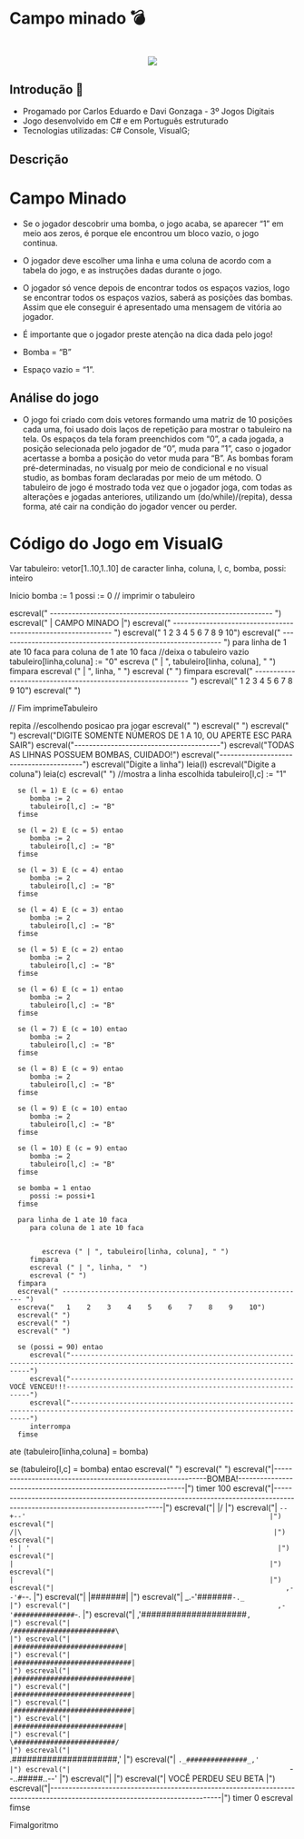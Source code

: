 # Campo minado 💣

<h1 align="center">
   <img src="/Campo-Minado-C#.gif">
</h1>

## Introdução 👾
* Progamado por Carlos Eduardo e Davi Gonzaga - 3º Jogos Digitais
* Jogo desenvolvido em C# e em Português estruturado
* Tecnologias utilizadas: C# Console, VisualG;

## Descrição

# Campo Minado

* Se o jogador descobrir uma bomba, o jogo acaba, se aparecer “1” em meio aos
zeros, é porque ele encontrou um bloco vazio, o jogo continua. 

* O jogador deve escolher uma linha e uma coluna de acordo com a tabela do jogo, e as instruções
dadas durante o jogo. 

* O jogador só vence depois de encontrar todos os espaços
vazios, logo se encontrar todos os espaços vazios, saberá as posições das
bombas. Assim que ele conseguir é apresentado uma mensagem de vitória ao
jogador.

* É importante que o jogador preste atenção na dica dada pelo jogo!

* Bomba = “B”
* Espaço vazio = “1”.

## Análise do jogo
* O jogo foi criado com dois vetores formando uma matriz de 10 posições cada
uma, foi usado dois laços de repetição para mostrar o tabuleiro na tela. Os
espaços da tela foram preenchidos com “0”, a cada jogada, a posição
selecionada pelo jogador de “0”, muda para ”1”, caso o jogador acertasse a
bomba a posição do vetor muda para “B”. As bombas foram pré-determinadas,
no visualg por meio de condicional e no visual studio, as bombas foram
declaradas por meio de um método. O tabuleiro de jogo é mostrado toda vez que
o jogador joga, com todas as alterações e jogadas anteriores, utilizando um
(do/while)/(repita), dessa forma, até cair na condição do jogador vencer ou
perder.

# Código do Jogo em VisualG

Var
   tabuleiro: vetor[1..10,1..10] de caracter
   linha, coluna, l, c, bomba, possi: inteiro

Inicio
   bomba := 1
   possi := 0
   // imprimir o tabuleiro

   escreval(" ------------------------------------------------------------- ")
   escreval(" |                      CAMPO MINADO                         |")
   escreval(" ------------------------------------------------------------- ")
   escreval("    1     2     3     4     5     6     7     8     9     10")
   escreval(" ------------------------------------------------------------- ")
   para linha de 1 ate 10 faca
      para coluna de 1 ate 10 faca
         //deixa o tabuleiro vazio
         tabuleiro[linha,coluna] := "0"
         escreva (" | ", tabuleiro[linha, coluna], " ")
      fimpara
      escreval (" | ", linha, "  ")
      escreval (" ")
   fimpara
   escreval(" ------------------------------------------------------------ ")
   escreval("   1    2    3    4    5    6    7    8    9    10")
   escreval(" ")

   // Fim imprimeTabuleiro

   repita
      //escolhendo posicao pra jogar
      escreval(" ")
      escreval(" ")
      escreval(" ")
      escreval("DIGITE SOMENTE NÚMEROS DE 1 A 10, OU APERTE ESC PARA SAIR")
      escreval("----------------------------------------")
      escreval("TODAS AS LIHNAS POSSUEM BOMBAS, CUIDADO!")
      escreval("----------------------------------------")
      escreval("Digite a linha")
      leia(l)
      escreval("Digite a coluna")
      leia(c)
      escreval(" ")
      //mostra a linha escolhida
      tabuleiro[l,c] := "1"

      se (l = 1) E (c = 6) entao
         bomba := 2
         tabuleiro[l,c] := "B"
      fimse

      se (l = 2) E (c = 5) entao
         bomba := 2
         tabuleiro[l,c] := "B"
      fimse

      se (l = 3) E (c = 4) entao
         bomba := 2
         tabuleiro[l,c] := "B"
      fimse

      se (l = 4) E (c = 3) entao
         bomba := 2
         tabuleiro[l,c] := "B"
      fimse

      se (l = 5) E (c = 2) entao
         bomba := 2
         tabuleiro[l,c] := "B"
      fimse

      se (l = 6) E (c = 1) entao
         bomba := 2
         tabuleiro[l,c] := "B"
      fimse

      se (l = 7) E (c = 10) entao
         bomba := 2
         tabuleiro[l,c] := "B"
      fimse

      se (l = 8) E (c = 9) entao
         bomba := 2
         tabuleiro[l,c] := "B"
      fimse

      se (l = 9) E (c = 10) entao
         bomba := 2
         tabuleiro[l,c] := "B"
      fimse

      se (l = 10) E (c = 9) entao
         bomba := 2
         tabuleiro[l,c] := "B"
      fimse

      se bomba = 1 entao
         possi := possi+1
      fimse

      para linha de 1 ate 10 faca
         para coluna de 1 ate 10 faca


            escreva (" | ", tabuleiro[linha, coluna], " ")
         fimpara
         escreval (" | ", linha, "  ")
         escreval (" ")
      fimpara
      escreval(" ------------------------------------------------------------ ")
      escreva("   1    2    3    4    5    6    7    8    9    10")
      escreval(" ")
      escreval(" ")
      escreval(" ")

      se (possi = 90) entao
         escreval("----------------------------------------------------------------------------------------------------------------------------------")
         escreval("-------------------------------------------------------VOCÊ VENCEU!!!-------------------------------------------------------------")
         escreval("----------------------------------------------------------------------------------------------------------------------------------")
         interrompa
      fimse
   ate (tabuleiro[linha,coluna] = bomba)


   se (tabuleiro[l,c] = bomba) entao
      escreval(" ")
      escreval(" ")
      escreval("|-----------------------------------------------------------BOMBA!---------------------------------------------------------------|")
      timer 100
      escreval("|-----------------------------------------------------------------------------------------------------------------------------|")
      escreval("|                                                            \|/                                                              |")
      escreval("|                                                          `--+--'                                                            |")
      escreval("|                                                            /|\                                                              |")
      escreval("|                                                           ' | '                                                             |")
      escreval("|                                                             |                                                               |")
      escreval("|                                                             |                                                               |")
      escreval("|                                                         ,--'#`--.                                                           |")
      escreval("|                                                         |#######|                                                           |")
      escreval("|                                                      _.-'#######`-._                                                        |")
      escreval("|                                                   ,-'###############`-.                                                     |")
      escreval("|                                                 ,'#####################`,                                                   |")
      escreval("|                                                /#########################\                                                  |")
      escreval("|                                               |###########################|                                                 |")
      escreval("|                                              |#############################|                                                |")
      escreval("|                                              |#############################|                                                |")
      escreval("|                                              |#############################|                                                |")
      escreval("|                                              |#############################|                                                |")
      escreval("|                                               |###########################|                                                 |")
      escreval("|                                                \#########################/                                                  |")
      escreval("|                                                 `.#####################,'                                                   |")
      escreval("|                                                   `._###############_,'                                                     |")
      escreval("|                                                      `--..#####..--'                                                        |")
      escreval("|                                                                                                                             |")
      escreval("|                                                   VOCÊ PERDEU SEU BETA                                                      |")
      escreval("|-----------------------------------------------------------------------------------------------------------------------------|")
      timer 0
      escreval
   fimse



Fimalgoritmo
